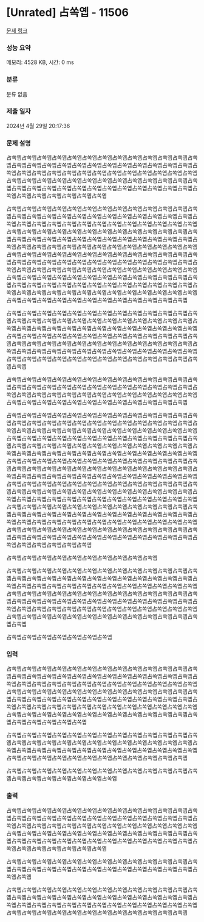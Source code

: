 # [Unrated] 占쏙옙 - 11506 

[문제 링크](https://www.acmicpc.net/problem/11506) 

### 성능 요약

메모리: 4528 KB, 시간: 0 ms

### 분류

분류 없음

### 제출 일자

2024년 4월 29일 20:17:36

### 문제 설명

<p>占쏙옙占쏙옙占쏙옙占쏙옙占쏙옙占쏙옙占쏙옙占쏙옙占쏙옙占쏙옙占쏙옙占쏙옙占쏙옙占쏙옙占쏙옙占쏙옙占쏙옙占쏙옙占쏙옙占쏙옙占쏙옙占쏙옙占쏙옙占쏙옙占쏙옙占쏙옙占쏙옙占쏙옙占쏙옙占쏙옙占쏙옙占쏙옙占쏙옙占쏙옙占쏙옙占쏙옙占쏙옙占쏙옙占쏙옙占쏙옙占쏙옙占쏙옙占쏙옙占쏙옙占쏙옙占쏙옙占쏙옙占쏙옙占쏙옙占쏙옙占쏙옙占쏙옙占쏙옙占쏙옙占쏙옙占쏙옙占쏙옙占쏙옙占쏙옙占쏙옙占쏙옙占쏙옙占쏙옙占쏙옙占쏙옙占쏙옙占쏙옙占쏙옙占쏙옙占쏙옙</p>

<p>占쏙옙占쏙옙占쏙옙占쏙옙占쏙옙占쏙옙占쏙옙占쏙옙占쏙옙占쏙옙占쏙옙占쏙옙占쏙옙占쏙옙占쏙옙占쏙옙占쏙옙占쏙옙占쏙옙占쏙옙占쏙옙占쏙옙占쏙옙占쏙옙占쏙옙占쏙옙占쏙옙占쏙옙占쏙옙占쏙옙占쏙옙占쏙옙占쏙옙占쏙옙占쏙옙占쏙옙占쏙옙占쏙옙占쏙옙占쏙옙占쏙옙占쏙옙占쏙옙占쏙옙占쏙옙占쏙옙占쏙옙占쏙옙占쏙옙占쏙옙占쏙옙占쏙옙占쏙옙占쏙옙占쏙옙占쏙옙占쏙옙占쏙옙占쏙옙占쏙옙占쏙옙占쏙옙占쏙옙占쏙옙占쏙옙占쏙옙占쏙옙占쏙옙占쏙옙占쏙옙占쏙옙占쏙옙占쏙옙占쏙옙占쏙옙占쏙옙占쏙옙占쏙옙占쏙옙占쏙옙占쏙옙占쏙옙占쏙옙占쏙옙占쏙옙占쏙옙占쏙옙占쏙옙占쏙옙占쏙옙占쏙옙占쏙옙占쏙옙占쏙옙占쏙옙占쏙옙占쏙옙占쏙옙占쏙옙占쏙옙占쏙옙占쏙옙占쏙옙占쏙옙占쏙옙占쏙옙占쏙옙占쏙옙占쏙옙占쏙옙占쏙옙占쏙옙占쏙옙占쏙옙占쏙옙占쏙옙占쏙옙占쏙옙占쏙옙占쏙옙占쏙옙占쏙옙占쏙옙占쏙옙占쏙옙占쏙옙占쏙옙占쏙옙占쏙옙占쏙옙占쏙옙占쏙옙占쏙옙占쏙옙占쏙옙占쏙옙占쏙옙占쏙옙占쏙옙占쏙옙占쏙옙占쏙옙占쏙옙占쏙옙占쏙옙占쏙옙占쏙옙占쏙옙占쏙옙占쏙옙占쏙옙占쏙옙占쏙옙占쏙옙占쏙옙占쏙옙占쏙옙占쏙옙占쏙옙占쏙옙占쏙옙占쏙옙占쏙옙占쏙옙</p>

<p>占쏙옙占쏙옙占쏙옙占쏙옙占쏙옙占쏙옙占쏙옙占쏙옙占쏙옙占쏙옙占쏙옙占쏙옙占쏙옙占쏙옙占쏙옙占쏙옙占쏙옙占쏙옙占쏙옙占쏙옙占쏙옙占쏙옙占쏙옙占쏙옙占쏙옙占쏙옙占쏙옙占쏙옙占쏙옙占쏙옙占쏙옙占쏙옙占쏙옙占쏙옙占쏙옙占쏙옙占쏙옙占쏙옙占쏙옙占쏙옙占쏙옙占쏙옙占쏙옙占쏙옙占쏙옙占쏙옙占쏙옙占쏙옙占쏙옙占쏙옙占쏙옙占쏙옙占쏙옙占쏙옙占쏙옙占쏙옙占쏙옙占쏙옙占쏙옙占쏙옙占쏙옙占쏙옙占쏙옙占쏙옙占쏙옙占쏙옙占쏙옙占쏙옙占쏙옙占쏙옙占쏙옙占쏙옙占쏙옙占쏙옙占쏙옙占쏙옙占쏙옙占쏙옙占쏙옙占쏙옙占쏙옙占쏙옙占쏙옙占쏙옙占쏙옙占쏙옙占쏙옙占쏙옙占쏙옙占쏙옙</p>

<p>占쏙옙占쏙옙占쏙옙占쏙옙占쏙옙占쏙옙占쏙옙占쏙옙占쏙옙占쏙옙占쏙옙占쏙옙占쏙옙占쏙옙占쏙옙占쏙옙占쏙옙占쏙옙占쏙옙占쏙옙占쏙옙占쏙옙占쏙옙占쏙옙占쏙옙占쏙옙占쏙옙占쏙옙占쏙옙占쏙옙占쏙옙占쏙옙占쏙옙占쏙옙占쏙옙占쏙옙占쏙옙占쏙옙占쏙옙占쏙옙占쏙옙占쏙옙占쏙옙占쏙옙占쏙옙占쏙옙占쏙옙占쏙옙占쏙옙占쏙옙</p>

<p>占쏙옙占쏙옙占쏙옙占쏙옙占쏙옙占쏙옙占쏙옙占쏙옙占쏙옙占쏙옙占쏙옙占쏙옙占쏙옙占쏙옙占쏙옙占쏙옙占쏙옙占쏙옙占쏙옙占쏙옙占쏙옙占쏙옙占쏙옙占쏙옙占쏙옙占쏙옙占쏙옙占쏙옙占쏙옙占쏙옙占쏙옙占쏙옙占쏙옙占쏙옙占쏙옙占쏙옙占쏙옙占쏙옙占쏙옙占쏙옙占쏙옙占쏙옙占쏙옙占쏙옙占쏙옙占쏙옙占쏙옙占쏙옙占쏙옙占쏙옙占쏙옙占쏙옙占쏙옙占쏙옙占쏙옙占쏙옙占쏙옙占쏙옙占쏙옙占쏙옙占쏙옙占쏙옙占쏙옙占쏙옙占쏙옙占쏙옙占쏙옙占쏙옙占쏙옙占쏙옙占쏙옙占쏙옙占쏙옙占쏙옙占쏙옙占쏙옙占쏙옙占쏙옙占쏙옙占쏙옙占쏙옙占쏙옙占쏙옙占쏙옙占쏙옙占쏙옙占쏙옙占쏙옙占쏙옙占쏙옙占쏙옙占쏙옙占쏙옙占쏙옙占쏙옙占쏙옙占쏙옙占쏙옙占쏙옙占쏙옙占쏙옙占쏙옙占쏙옙占쏙옙占쏙옙占쏙옙占쏙옙占쏙옙占쏙옙占쏙옙占쏙옙占쏙옙占쏙옙占쏙옙占쏙옙占쏙옙占쏙옙占쏙옙占쏙옙占쏙옙占쏙옙占쏙옙占쏙옙占쏙옙占쏙옙占쏙옙占쏙옙占쏙옙占쏙옙占쏙옙占쏙옙占쏙옙占쏙옙占쏙옙占쏙옙占쏙옙占쏙옙占쏙옙占쏙옙占쏙옙占쏙옙占쏙옙占쏙옙占쏙옙占쏙옙占쏙옙占쏙옙占쏙옙占쏙옙占쏙옙占쏙옙占쏙옙占쏙옙占쏙옙占쏙옙占쏙옙占쏙옙占쏙옙占쏙옙占쏙옙占쏙옙占쏙옙占쏙옙占쏙옙占쏙옙占쏙옙占쏙옙占쏙옙占쏙옙占쏙옙占쏙옙占쏙옙占쏙옙占쏙옙占쏙옙占쏙옙占쏙옙占쏙옙占쏙옙占쏙옙占쏙옙占쏙옙占쏙옙占쏙옙占쏙옙占쏙옙占쏙옙占쏙옙占쏙옙占쏙옙占쏙옙占쏙옙占쏙옙占쏙옙占쏙옙占쏙옙占쏙옙占쏙옙占쏙옙占쏙옙占쏙옙占쏙옙占쏙옙占쏙옙占쏙옙占쏙옙占쏙옙占쏙옙占쏙옙占쏙옙占쏙옙占쏙옙占쏙옙占쏙옙占쏙옙占쏙옙占쏙옙占쏙옙占쏙옙占쏙옙占쏙옙</p>

<p>占쏙옙占쏙옙占쏙옙占쏙옙占쏙옙占쏙옙占쏙옙占쏙옙占쏙옙占쏙옙</p>

<p>占쏙옙占쏙옙占쏙옙占쏙옙占쏙옙占쏙옙占쏙옙占쏙옙占쏙옙占쏙옙占쏙옙占쏙옙占쏙옙占쏙옙占쏙옙占쏙옙占쏙옙占쏙옙占쏙옙占쏙옙占쏙옙占쏙옙占쏙옙占쏙옙占쏙옙占쏙옙占쏙옙占쏙옙占쏙옙占쏙옙占쏙옙占쏙옙占쏙옙占쏙옙占쏙옙占쏙옙占쏙옙占쏙옙占쏙옙占쏙옙占쏙옙占쏙옙占쏙옙占쏙옙占쏙옙占쏙옙占쏙옙占쏙옙占쏙옙占쏙옙占쏙옙占쏙옙占쏙옙占쏙옙占쏙옙占쏙옙占쏙옙占쏙옙占쏙옙占쏙옙占쏙옙占쏙옙占쏙옙占쏙옙占쏙옙占쏙옙占쏙옙占쏙옙占쏙옙占쏙옙占쏙옙占쏙옙占쏙옙占쏙옙占쏙옙占쏙옙占쏙옙占쏙옙占쏙옙占쏙옙占쏙옙占쏙옙占쏙옙占쏙옙占쏙옙占쏙옙占쏙옙占쏙옙占쏙옙占쏙옙</p>

<p>占쏙옙占쏙옙占쏙옙占쏙옙占쏙옙占쏙옙占쏙옙</p>

### 입력 

 <p>占쏙옙占쏙옙占쏙옙占쏙옙占쏙옙占쏙옙占쏙옙占쏙옙占쏙옙占쏙옙占쏙옙占쏙옙占쏙옙占쏙옙占쏙옙占쏙옙占쏙옙占쏙옙占쏙옙占쏙옙占쏙옙占쏙옙占쏙옙占쏙옙占쏙옙占쏙옙占쏙옙占쏙옙占쏙옙占쏙옙占쏙옙占쏙옙占쏙옙占쏙옙占쏙옙占쏙옙占쏙옙占쏙옙占쏙옙占쏙옙占쏙옙占쏙옙占쏙옙占쏙옙占쏙옙占쏙옙占쏙옙占쏙옙占쏙옙占쏙옙占쏙옙占쏙옙占쏙옙占쏙옙占쏙옙占쏙옙占쏙옙占쏙옙占쏙옙占쏙옙占쏙옙占쏙옙占쏙옙占쏙옙占쏙옙占쏙옙占쏙옙占쏙옙占쏙옙占쏙옙占쏙옙占쏙옙占쏙옙占쏙옙占쏙옙占쏙옙占쏙옙占쏙옙占쏙옙占쏙옙占쏙옙占쏙옙占쏙옙占쏙옙占쏙옙占쏙옙占쏙옙占쏙옙占쏙옙占쏙옙占쏙옙占쏙옙占쏙옙占쏙옙</p>

<p>占쏙옙占쏙옙占쏙옙占쏙옙占쏙옙占쏙옙占쏙옙占쏙옙占쏙옙占쏙옙占쏙옙占쏙옙占쏙옙占쏙옙占쏙옙占쏙옙占쏙옙占쏙옙占쏙옙占쏙옙占쏙옙占쏙옙占쏙옙占쏙옙占쏙옙占쏙옙占쏙옙占쏙옙占쏙옙占쏙옙占쏙옙占쏙옙占쏙옙占쏙옙占쏙옙占쏙옙占쏙옙占쏙옙占쏙옙占쏙옙占쏙옙占쏙옙占쏙옙占쏙옙占쏙옙占쏙옙占쏙옙占쏙옙占쏙옙占쏙옙</p>

<p>占쏙옙占쏙옙占쏙옙占쏙옙占쏙옙占쏙옙占쏙옙占쏙옙占쏙옙占쏙옙占쏙옙占쏙옙占쏙옙占쏙옙占쏙옙占쏙옙占쏙옙占쏙옙占쏙옙占쏙옙</p>

### 출력 

 <p>占쏙옙占쏙옙占쏙옙占쏙옙占쏙옙占쏙옙占쏙옙占쏙옙占쏙옙占쏙옙占쏙옙占쏙옙占쏙옙占쏙옙占쏙옙占쏙옙占쏙옙占쏙옙占쏙옙占쏙옙占쏙옙占쏙옙占쏙옙占쏙옙占쏙옙占쏙옙占쏙옙占쏙옙占쏙옙占쏙옙占쏙옙占쏙옙占쏙옙占쏙옙占쏙옙占쏙옙占쏙옙占쏙옙占쏙옙占쏙옙占쏙옙占쏙옙占쏙옙占쏙옙占쏙옙占쏙옙占쏙옙占쏙옙占쏙옙占쏙옙占쏙옙占쏙옙占쏙옙占쏙옙占쏙옙占쏙옙占쏙옙占쏙옙占쏙옙占쏙옙占쏙옙占쏙옙占쏙옙占쏙옙占쏙옙占쏙옙占쏙옙占쏙옙占쏙옙占쏙옙</p>

<p>占쏙옙占쏙옙占쏙옙占쏙옙占쏙옙占쏙옙占쏙옙占쏙옙占쏙옙占쏙옙占쏙옙占쏙옙占쏙옙占쏙옙占쏙옙占쏙옙占쏙옙占쏙옙占쏙옙占쏙옙占쏙옙占쏙옙占쏙옙占쏙옙占쏙옙占쏙옙占쏙옙</p>

<p>占쏙옙占쏙옙占쏙옙占쏙옙占쏙옙占쏙옙占쏙옙占쏙옙占쏙옙占쏙옙占쏙옙占쏙옙占쏙옙占쏙옙占쏙옙占쏙옙占쏙옙占쏙옙占쏙옙占쏙옙占쏙옙占쏙옙占쏙옙占쏙옙占쏙옙占쏙옙占쏙옙占쏙옙占쏙옙占쏙옙占쏙옙占쏙옙占쏙옙占쏙옙占쏙옙占쏙옙占쏙옙占쏙옙占쏙옙占쏙옙占쏙옙占쏙옙占쏙옙占쏙옙占쏙옙占쏙옙占쏙옙占쏙옙占쏙옙占쏙옙</p>

